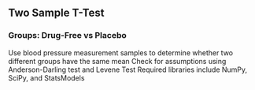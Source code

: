## Two Sample T-Test
### Groups: Drug-Free vs Placebo
Use blood pressure measurement samples to determine whether two different groups have the same mean
Check for assumptions using Anderson-Darling test and Levene Test
Required libraries include NumPy, SciPy, and StatsModels
